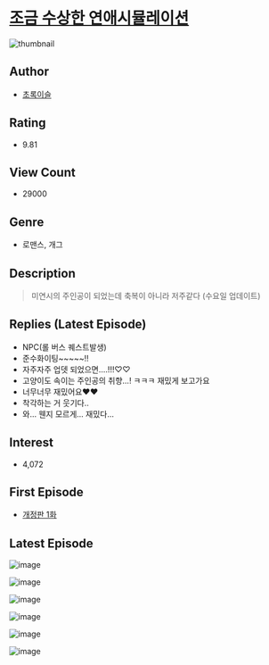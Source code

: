 # [조금 수상한 연애시뮬레이션](https://comic.naver.com/bestChallenge/list?titleId=729564)
![thumbnail](https://image-comic.pstatic.net/user_contents_data/challenge_comic/2023/04/11/308142/upload_3559643831126746421_480x623.jpeg)

## Author
- [초록이슬](https://comic.naver.com/artistTitle?id=308142)

## Rating
- 9.81

## View Count
- 29000

## Genre
- 로맨스, 개그

## Description
> 미연시의 주인공이 되었는데 축복이 아니라 저주같다 (수요일 업데이트)

## Replies (Latest Episode)
- NPC(롤 버스 퀘스트발생)
- 준수화이팅~~~~~!!
- 자주자주 업뎃 되었으면....!!!♡♡
- 고양이도 속이는 주인공의 취향...! ㅋㅋㅋ 재밌게 보고가요
- 너무너무 재밌어요♥♥
- 착각하는 거 웃기다..
- 와... 웬지 모르게... 재밌다...

## Interest
- 4,072

## First Episode
- [개정판 1화](https://comic.naver.com/bestChallenge/detail?titleId=729564&no=19)

## Latest Episode
![image](https://image-comic.pstatic.net/user_contents_data/challenge_comic/2023/05/23/308142/upload_7377285654690029878.jpeg)

![image](https://image-comic.pstatic.net/user_contents_data/challenge_comic/2023/05/23/308142/upload_7161066882033005412.jpeg)

![image](https://image-comic.pstatic.net/user_contents_data/challenge_comic/2023/05/23/308142/upload_3689119016845391413.jpeg)

![image](https://image-comic.pstatic.net/user_contents_data/challenge_comic/2023/05/23/308142/upload_7077178336735343969.jpeg)

![image](https://image-comic.pstatic.net/user_contents_data/challenge_comic/2023/05/23/308142/upload_7148954447156700518.jpeg)

![image](https://image-comic.pstatic.net/user_contents_data/challenge_comic/2023/05/23/308142/upload_4064044811024557619.jpeg)
